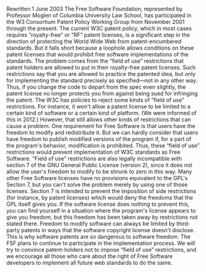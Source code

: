 Rewritten 1 June 2003 The Free Software Foundation, represented by Professor Moglen of Columbia University Law School, has participated in the W3 Consortium Patent Policy Working Group from November 2001 through the present. The current W3C patent policy, which in most cases requires “royalty-free” or “RF” patent licenses, is a significant step in the direction of protecting the World Wide Web from patent-encumbered standards. But it falls short because a loophole allows conditions on these patent licenses that would prohibit free software implementations of the standards. The problem comes from the “field of use” restrictions that patent holders are allowed to put in their royalty-free patent licenses. Such restrictions say that you are allowed to practice the patented idea, but only for implementing the standard precisely as specified—not in any other way. Thus, if you change the code to depart from the spec even slightly, the patent license no longer protects you from against being sued for infringing the patent. The W3C has policies to reject some kinds of “field of use” restrictions. For instance, it won't allow a patent license to be limited to a certain kind of software or a certain kind of platform. (We were informed of this in 2012.) However, that still allows other kinds of restrictions that can cause a problem. One requirement for Free Software is that users have the freedom to modify and redistribute it. But we can hardly consider that users have freedom to publish modified versions of the program if, for a part of the program's behavior, modification is prohibited. Thus, these “field of use” restrictions would prevent implementation of W3C standards as Free Software. “Field of use” restrictions are also legally incompatible with section 7 of the GNU General Public License (version 2), since it does not allow the user's freedom to modify to be shrunk to zero in this way. Many other Free Software licenses have no provisions equivalent to the GPL's Section 7, but you can't solve the problem merely by using one of those licenses. Section 7 is intended to prevent the imposition of side restrictions (for instance, by patent licenses) which would deny the freedoms that the GPL itself gives you. If the software license does nothing to prevent this, you can find yourself in a situation where the program's license appears to give you freedom, but this freedom has been taken away by restrictions not stated there. Freedom to modify software can always be limited by third-party patents in ways that the software copyright license doesn't disclose. This is why software patents are so dangerous to software freedom. The FSF plans to continue to participate in the implementation process. We will try to convince patent-holders not to impose “field of use” restrictions, and we encourage all those who care about the right of Free Software developers to implement all future web standards to do the same.